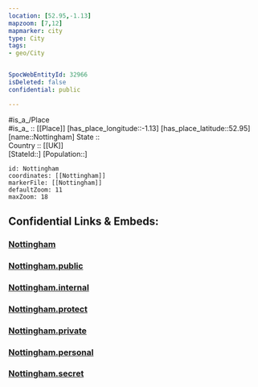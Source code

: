 ```yaml
---
location: [52.95,-1.13] 
mapzoom: [7,12] 
mapmarker: city 
type: City
tags:
- geo/City


SpocWebEntityId: 32966
isDeleted: false
confidential: public

---
```

#is_a_/Place  
#is_a_ :: [[Place]] 
[has_place_longitude::-1.13] 
[has_place_latitude::52.95] 
[name::Nottingham] 
State ::  
Country :: [[UK]]  
[StateId::] 
[Population::] 



```leaflet
id: Nottingham
coordinates: [[Nottingham]] 
markerFile: [[Nottingham]] 
defaultZoom: 11 
maxZoom: 18
```


## Confidential Links & Embeds: 

### [Nottingham](/_Standards/Earth/Continent/Europe/Europe~North/UK/England/Regions~England/East_Midlands/Nottingham,County/cities~Nottingham/Nottingham.md) 

### [Nottingham.public](/_public/Earth/Continent/Europe/Europe~North/UK/England/Regions~England/East_Midlands/Nottingham,County/cities~Nottingham/Nottingham.public.md) 

### [Nottingham.internal](/_internal/Earth/Continent/Europe/Europe~North/UK/England/Regions~England/East_Midlands/Nottingham,County/cities~Nottingham/Nottingham.internal.md) 

### [Nottingham.protect](/_protect/Earth/Continent/Europe/Europe~North/UK/England/Regions~England/East_Midlands/Nottingham,County/cities~Nottingham/Nottingham.protect.md) 

### [Nottingham.private](/_private/Earth/Continent/Europe/Europe~North/UK/England/Regions~England/East_Midlands/Nottingham,County/cities~Nottingham/Nottingham.private.md) 

### [Nottingham.personal](/_personal/Earth/Continent/Europe/Europe~North/UK/England/Regions~England/East_Midlands/Nottingham,County/cities~Nottingham/Nottingham.personal.md) 

### [Nottingham.secret](/_secret/Earth/Continent/Europe/Europe~North/UK/England/Regions~England/East_Midlands/Nottingham,County/cities~Nottingham/Nottingham.secret.md)

